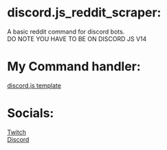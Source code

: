 # discord.js_reddit_scraper:
A basic reddit command for discord bots.\
DO NOTE YOU HAVE TO BE ON DISCORD JS V14
# My Command handler:
  [discord.js template][template]
# Socials:
  [Twitch][twitch]\
  [Discord][discord]
 
[template]: https://github.com/javiers-code/discord.js_template
[discord]: https://discord.gg/24CDPUFgSE
[twitch]: https://www.twitch.tv/javiers_code
